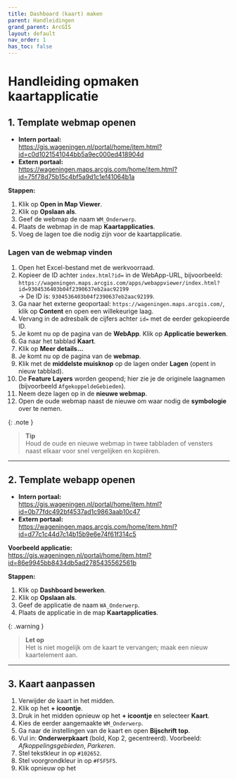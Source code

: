 ```yaml
---
title: Dashboard (kaart) maken
parent: Handleidingen
grand_parent: ArcGIS
layout: default
nav_order: 1
has_toc: false
---
```


# Handleiding opmaken kaartapplicatie

## 1. Template webmap openen

- **Intern portaal:**  
  https://gis.wageningen.nl/portal/home/item.html?id=c0d1021541044bb5a9ec000ed418904d  
- **Extern portaal:**  
  https://wageningen.maps.arcgis.com/home/item.html?id=75f78d75b15c4bf5a9d1c1ef41064b1a

**Stappen:**  
1. Klik op **Open in Map Viewer**.  
2. Klik op **Opslaan als**.  
3. Geef de webmap de naam `WM_Onderwerp`.  
4. Plaats de webmap in de map **Kaartapplicaties**.  
5. Voeg de lagen toe die nodig zijn voor de kaartapplicatie.

### Lagen van de webmap vinden

1. Open het Excel-bestand met de werkvoorraad.  
2. Kopieer de ID achter `index.html?id=` in de WebApp-URL, bijvoorbeeld:  
   `https://wageningen.maps.arcgis.com/apps/webappviewer/index.html?id=9304536403b04f2390637eb2aac92199`  
   → De ID is: `9304536403b04f2390637eb2aac92199`.  
3. Ga naar het externe geoportaal: `https://wageningen.maps.arcgis.com/`, klik op **Content** en open een willekeurige laag.  
4. Vervang in de adresbalk de cijfers achter `id=` met de eerder gekopieerde ID.  
5. Je komt nu op de pagina van de **WebApp**. Klik op **Applicatie bewerken**.  
6. Ga naar het tabblad **Kaart**.  
7. Klik op **Meer details...**  
8. Je komt nu op de pagina van de **webmap**.  
9. Klik met de **middelste muisknop** op de lagen onder **Lagen** (opent in nieuw tabblad).  
10. De **Feature Layers** worden geopend; hier zie je de originele laagnamen (bijvoorbeeld `AfgekoppeldeGebieden`).  
11. Neem deze lagen op in de **nieuwe webmap**.  
12. Open de oude webmap naast de nieuwe om waar nodig de **symbologie** over te nemen.

{: .note }
> **Tip**  
> Houd de oude en nieuwe webmap in twee tabbladen of vensters naast elkaar voor snel vergelijken en kopiëren.

---

## 2. Template webapp openen

- **Intern portaal:**  
  https://gis.wageningen.nl/portal/home/item.html?id=0b77fdc492bf4537ad1c9863aab10c47  
- **Extern portaal:**  
  https://wageningen.maps.arcgis.com/home/item.html?id=d77c1c44d7c14b15b9e6e74f61f314c5

**Voorbeeld applicatie:**  
https://gis.wageningen.nl/portal/home/item.html?id=86e9945bb8434db5ad2785435562561b

**Stappen:**  
1. Klik op **Dashboard bewerken**.  
2. Klik op **Opslaan als**.  
3. Geef de applicatie de naam `WA_Onderwerp`.  
4. Plaats de applicatie in de map **Kaartapplicaties**.

{: .warning } 
> **Let op**  
> Het is niet mogelijk om de kaart te vervangen; maak een nieuw kaartelement aan.

---

## 3. Kaart aanpassen

1. Verwijder de kaart in het midden.  
2. Klik op het **+ icoontje**.  
3. Druk in het midden opnieuw op het **+ icoontje** en selecteer **Kaart**.  
4. Kies de eerder aangemaakte `WM_Onderwerp`.  
5. Ga naar de instellingen van de kaart en open **Bijschrift top**.  
6. Vul in: **Onderwerpkaart** (bold, Kop 2, gecentreerd). Voorbeeld: *Afkoppelingsgebieden*, *Parkeren*.  
7. Stel tekstkleur in op `#102652`.  
8. Stel voorgrondkleur in op `#F5F5F5`.  
9. Klik opnieuw op het
